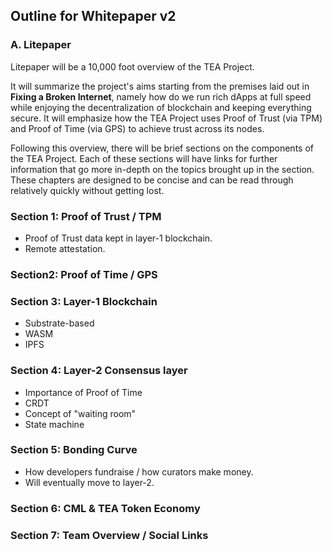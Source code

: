 ## Outline for Whitepaper v2 

### A. Litepaper
Litepaper will be a 10,000 foot overview of the TEA Project.

It will summarize the project's aims starting from the premises laid out in **Fixing a Broken Internet**, namely how do we run rich dApps at full speed while enjoying the decentralization of blockchain and keeping everything secure. It will emphasize how the TEA Project uses Proof of Trust (via TPM) and Proof of Time (via GPS) to achieve trust across its nodes.

Following this overview, there will be brief sections on the components of the TEA Project. Each of these sections will have links for further information that go more in-depth on the topics brought up in the section. These chapters are designed to be concise and can be read through relatively quickly without getting lost.

### Section 1: Proof of Trust / TPM
- Proof of Trust data kept in layer-1 blockchain.
- Remote attestation.

### Section2: Proof of Time / GPS

### Section 3: Layer-1 Blockchain
- Substrate-based
- WASM
- IPFS

### Section 4: Layer-2 Consensus layer
- Importance of Proof of Time
- CRDT
- Concept of "waiting room"
- State machine

### Section 5: Bonding Curve
- How developers fundraise / how curators make money.
- Will eventually move to layer-2.

### Section 6: CML & TEA Token Economy

### Section 7: Team Overview / Social Links
